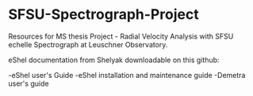 # SFSU-Spectrograph-Project
Resources for MS thesis Project - Radial Velocity Analysis with SFSU echelle Spectrograph at Leuschner Observatory.

eShel documentation from Shelyak downloadable on this github:

-eShel user's Guide
-eShel installation and maintenance guide
-Demetra user's guide
